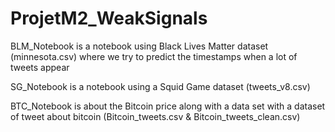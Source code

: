 # ProjetM2_WeakSignals
BLM_Notebook is a notebook using Black Lives Matter dataset (minnesota.csv) where we try to predict the timestamps when a lot of tweets appear

SG_Notebook is a notebook using a Squid Game dataset (tweets_v8.csv)

BTC_Notebook is about the Bitcoin price along with a data set with a dataset of tweet about bitcoin (Bitcoin_tweets.csv & Bitcoin_tweets_clean.csv)